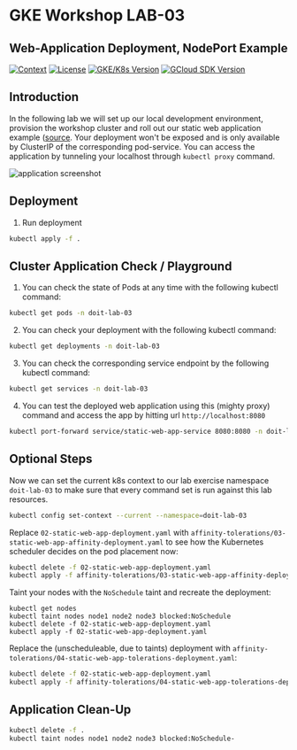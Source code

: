 # GKE Workshop LAB-03

## Web-Application Deployment, NodePort Example

[![Context](https://img.shields.io/badge/GKE%20Fundamentals-1-blue.svg)](#)
[![License](https://img.shields.io/badge/License-Apache%202.0-blue.svg)](https://opensource.org/licenses/Apache-2.0)
[![GKE/K8s Version](https://img.shields.io/badge/k8s%20version-1.18.20-blue.svg)](#)
[![GCloud SDK Version](https://img.shields.io/badge/gcloud%20version-359.0.0-blue.svg)](#)

## Introduction

In the following lab we will set up our local development environment, provision the workshop cluster and roll out our static web application example ([source](https://github.com/doitintl/labs-web-app-static). Your deployment won't be exposed and is only available by ClusterIP of the corresponding pod-service. You can access the application by tunneling your localhost through `kubectl proxy` command.

![application screenshot](../.github/media/lab-03-screenshot-small.png)

## Deployment

1. Run deployment
  ```bash
  kubectl apply -f . 
  ```

## Cluster Application Check / Playground

1. You can check the state of Pods at any time with the following kubectl command:
  ```bash
  kubectl get pods -n doit-lab-03
  ```

2. You can check your deployment with the following kubectl command:
  ```bash
  kubectl get deployments -n doit-lab-03
  ```

3. You can check the corresponding service endpoint by the following kubectl command:
  ```bash
  kubectl get services -n doit-lab-03
  ```

4. You can test the deployed web application using this (mighty proxy) command and access the app by hitting url `http://localhost:8080`
  ```bash
  kubectl port-forward service/static-web-app-service 8080:8080 -n doit-lab-03
  ```

## Optional Steps

Now we can set the current k8s context to our lab exercise namespace `doit-lab-03` to make sure that every command set is run against this lab resources.

```bash
kubectl config set-context --current --namespace=doit-lab-03
```

Replace `02-static-web-app-deployment.yaml` with  `affinity-tolerations/03-static-web-app-affinity-deployment.yaml` to see how the Kubernetes scheduler decides on the pod placement now:
```bash
kubectl delete -f 02-static-web-app-deployment.yaml
kubectl apply -f affinity-tolerations/03-static-web-app-affinity-deployment.yaml
```

Taint your nodes with the `NoSchedule` taint and recreate the deployment:
```
kubectl get nodes
kubectl taint nodes node1 node2 node3 blocked:NoSchedule
kubectl delete -f 02-static-web-app-deployment.yaml
kubectl apply -f 02-static-web-app-deployment.yaml
```

Replace the (unscheduleable, due to taints) deployment with `affinity-tolerations/04-static-web-app-tolerations-deployment.yaml`:
```bash
kubectl delete -f 02-static-web-app-deployment.yaml
kubectl apply -f affinity-tolerations/04-static-web-app-tolerations-deployment.yaml
```
## Application Clean-Up

```bash
kubectl delete -f .
kubectl taint nodes node1 node2 node3 blocked:NoSchedule-
```

